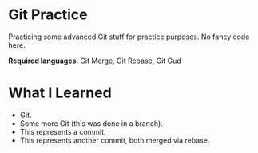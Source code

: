 # Git Practice

Practicing some advanced Git stuff for practice purposes. No fancy code here. 

**Required languages**: Git Merge, Git Rebase, Git Gud

# What I Learned

* Git. 
* Some more Git (this was done in a branch).
* This represents a commit. 
* This represents another commit, both merged via rebase.

